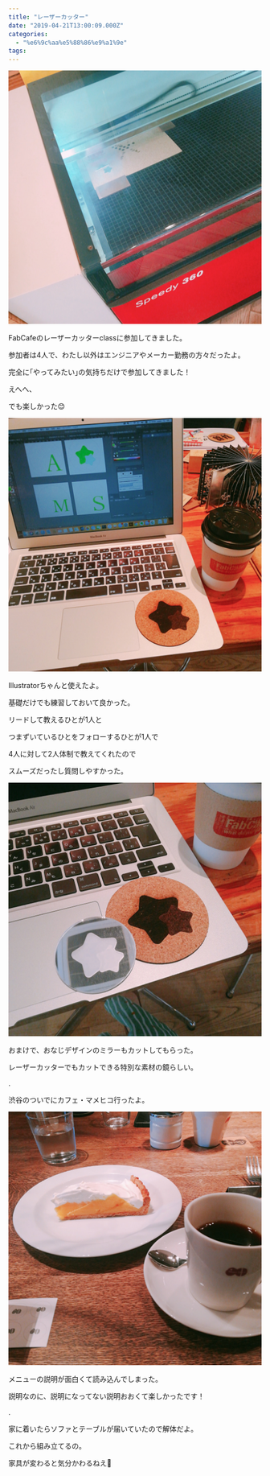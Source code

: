 ```yaml
---
title: "レーザーカッター"
date: "2019-04-21T13:00:09.000Z"
categories: 
  - "%e6%9c%aa%e5%88%86%e9%a1%9e"
tags: 
---
```


![](images/2019-04-21-14-44-458835024145006054696.jpg)

FabCafeのレーザーカッターclassに参加してきました。

参加者は4人で、わたし以外はエンジニアやメーカー勤務の方々だったよ。

完全に｢やってみたい｣の気持ちだけで参加してきました！

えへへ、

でも楽しかった😊

![](images/2019-04-21-14-50-20942729216024753156.jpg)

Illustratorちゃんと使えたよ。

基礎だけでも練習しておいて良かった。

リードして教えるひとが1人と

つまずいているひとをフォローするひとが1人で

4人に対して2人体制で教えてくれたので

スムーズだったし質問しやすかった。

![](images/2019-04-21-15-02-041723720452046532480.jpg)

おまけで、おなじデザインのミラーもカットしてもらった。

レーザーカッターでもカットできる特別な素材の鏡らしい。

.

渋谷のついでにカフェ・マメヒコ行ったよ。

![](images/2019-04-21-16-20-441478140452719313584.jpg)

メニューの説明が面白くて読み込んでしまった。

説明なのに、説明になってない説明おおくて楽しかったです！

.

家に着いたらソファとテーブルが届いていたので解体だよ。

これから組み立てるの。

家具が変わると気分かわるねえ💺
